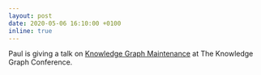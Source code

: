 ```yaml
---
layout: post
date: 2020-05-06 16:10:00 +0100
inline: true
---
```


Paul is giving a talk on [Knowledge Graph Maintenance](https://www.knowledgegraph.tech/speakers/paul-groth/) at The Knowledge Graph Conference.
